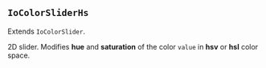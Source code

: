 ## `IoColorSliderHs`

Extends `IoColorSlider`.

2D slider. Modifies **hue** and **saturation** of the color `value` in **hsv** or **hsl** color space.

<io-element-demo element="io-color-slider-hs"
width="64px" height="64px"
properties='{"value": [1, 0.5, 0, 1], "horizontal": true}'
config='{"value": ["io-properties"]}
'></io-element-demo>